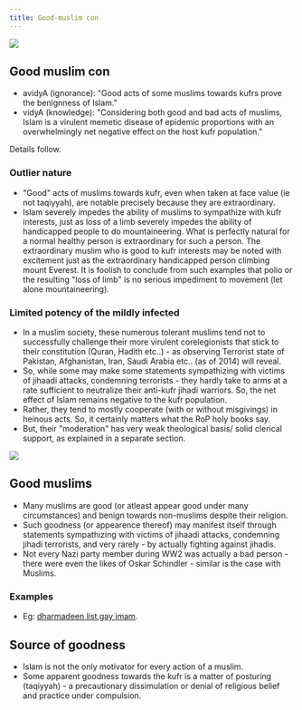 ```yaml
---
title: Good-muslim con
---
```


![](../images/islamic-public-execution.jpg)

## Good muslim con

- avidyA (ignorance): "Good acts of some muslims towards kufrs prove the benignness of Islam."
- vidyA (knowledge): "Considering both good and bad acts of muslims, Islam is a virulent memetic disease of epidemic proportions with an overwhelmingly net negative effect on the host kufr population."

Details follow.

### Outlier nature

- "Good" acts of muslims towards kufr, even when taken at face value (ie not taqiyyah), are notable precisely because they are extraordinary.
- Islam severely impedes the ability of muslims to sympathize with kufr interests, just as loss of a limb severely impedes the ability of handicapped people to do mountaineering. What is perfectly natural for a normal healthy person is extraordinary for such a person. The extraordinary muslim who is good to kufr interests may be noted with excitement just as the extraordinary handicapped person climbing mount Everest. It is foolish to conclude from such examples that polio or the resulting "loss of limb" is no serious impediment to movement (let alone mountaineering).

### Limited potency of the mildly infected

- In a muslim society, these numerous tolerant muslims tend not to successfully challenge their more virulent corelegionists that stick to their constitution (Quran, Hadith etc..) - as observing Terrorist state of Pakistan, Afghanistan, Iran, Saudi Arabia etc.. (as of 2014) will reveal.
- So, while some may make some statements sympathizing with victims of jihaadi attacks, condemning terrorists - they hardly take to arms at a rate sufficient to neutralize their anti-kufr jihadi warriors. So, the net effect of Islam remains negative to the kufr population.
- Rather, they tend to mostly cooperate (with or without misgivings) in heinous acts. So, it certainly matters what the RoP holy books say.
- But, their "moderation" has very weak theological basis/ solid clerical support, as explained in a separate section.

![](../images/islamist_maNDalas.png)


## Good muslims

- Many muslims are good (or atleast appear good under many circumstances) and benign towards non-muslims despite their religion.
- Such goodness (or appearence thereof) may manifest itself through statements sympathizing with victims of jihaadi attacks, condemning jihadi terrorists, and very rarely - by actually fighting against jihadis.
- Not every Nazi party member during WW2 was actually a bad person - there were even the likes of Oskar Schindler - similar is the case with Muslims.

### Examples

- Eg: [dharmadeen list](http://dharmadeen.com/),[gay imam](http://www.spiegel.de/international/world/gay-muslim-imam-brings-message-of-tolerance-to-europe-a-985863.html#spRedirectedFrom=www&referrrer=http://t.co/EC09h1pcc4).

## Source of goodness

- Islam is not the only motivator for every action of a muslim.
- Some apparent goodness towards the kufr is a matter of posturing (taqiyyah) - a precautionary dissimulation or denial of religious belief and practice under compulsion.

